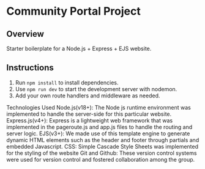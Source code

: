 # Community Portal Project

## Overview

Starter boilerplate for a Node.js + Express + EJS website.

## Instructions

1. Run `npm install` to install dependencies.
2. Use `npm run dev` to start the development server with nodemon.
3. Add your own route handlers and middleware as needed.

Technologies Used
Node.js(v18+): The Node js runtime environment was implemented to handle the server-side for this particular website.
Express.js(v4+): Express is a lightweight web framework that was implemented in the pageroute.js and app.js files to handle the routing and server logic.
EJS(v3+): We made use of this template engine to generate dynamic HTML elements such as the header and footer through partials and embedded Javascript.
CSS: Simple Cascade Style Sheets was implemented for the styling of the website
Git and Github: These version control systems were used for version control and fostered collaboration among the group. 



